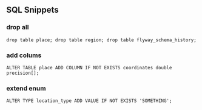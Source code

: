 ## SQL Snippets

### drop all

```
drop table place; drop table region; drop table flyway_schema_history;
```

### add colums

```
ALTER TABLE place ADD COLUMN IF NOT EXISTS coordinates double precision[];
```

### extend enum

```
ALTER TYPE location_type ADD VALUE IF NOT EXISTS 'SOMETHING';
```
